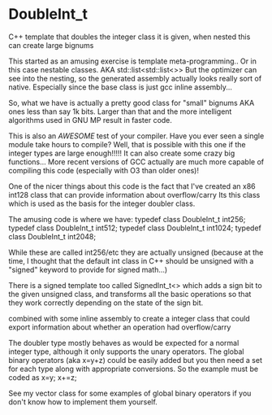 # DoubleInt_t

C++ template that doubles the integer class it is given, when nested this can create large bignums



This started as an amusing exercise is template meta-programming.. 
Or in this case nestable classes. AKA std::list<std::list<>>
But the optimizer can see into the nesting, so the generated assembly 
actually looks really sort of native. Especially since the base class
is just gcc inline assembly...

So, what we have is actually a pretty good class for "small" bignums
AKA ones less than say 1k bits. Larger than that and the more intelligent
algorithms used in GNU MP result in faster code.

This is also an _AWESOME_ test of your compiler. Have you ever seen a
single module take hours to compile? Well, that is possible with this one
if the integer types are large enough!!!!! It can also create some crazy big
functions... More recent versions of GCC actually are much more capable 
of compiling this code (especially with O3 than older ones)!

One of the nicer things about this code is the fact that I've created 
an x86 int128 class that can provide information about overflow/carry
Its this class which is used as the basis for the integer doubler class.

The amusing code is where we have:
typedef class DoubleInt_t<int128>    int256;
typedef class DoubleInt_t<int256>    int512;
typedef class DoubleInt_t<int512>    int1024;
typedef class DoubleInt_t<int1024>   int2048;
 
While these are called int256/etc they are actually unsigned 
(because at the time, I thought that the default int class in C++ should be
unsigned with a "signed" keyword to provide for signed math...)

There is a signed template too called SignedInt_t<> which adds a sign
bit to the given unsigned class, and transforms all the basic operations
so that they work correctly depending on the state of the sign bit.

combined with some inline assembly to create a integer class
that could export information about whether an operation had overflow/carry

The doubler type mostly behaves as would be expected for a normal integer
type, although it only supports the unary operators. The global binary 
operators (aka x=y+z) could be easily added but you then need a set 
for each type along with appropriate conversions. So the example
must be coded as x=y; x+=z;

See my vector class for some examples of global binary operators if you
don't know how to implement them yourself.


